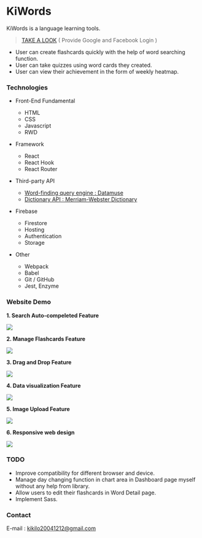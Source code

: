 # KiWords

KiWords is a language learning tools.
>[TAKE A LOOK](https://kiwords-c058b.web.app/) ( Provide Google and Facebook Login )
- User can create flashcards quickly with the help of word searching function.
- User can take quizzes using word cards they created.
- User can view their achievement in the form of weekly heatmap.

### Technologies

- Front-End Fundamental
  - HTML
  - CSS
  - Javascript
  - RWD

- Framework
  - React
  - React Hook
  - React Router

- Third-party API
  - [Word-finding query engine : Datamuse](https://www.datamuse.com/api/)
  - [Dictionary API : Merriam-Webster Dictionary](https://dictionaryapi.com/)

- Firebase
  - Firestore
  - Hosting
  - Authentication
  - Storage

- Other
  - Webpack
  - Babel
  - Git / GitHub
  - Jest, Enzyme
  
### Website Demo
  
**1.  Search Auto-compeleted Feature**

 <img src="https://i.imgur.com/QU2cYP9.gif"/>
 
**2.  Manage Flashcards Feature**

 <img src="https://i.imgur.com/v5Uaqcr.gif"/>
 
**3.  Drag and Drop Feature**

 <img src="https://i.imgur.com/W0wN2Bb.gif"/>
 
**4.  Data visualization Feature**

 <img src="https://i.imgur.com/zH2IW4Q.gif"/>
 
**5.  Image Upload Feature**

 <img src="https://i.imgur.com/uZdEiFK.gif"/>
 
**6.  Responsive web design**

 <img src="https://i.imgur.com/gLZrZeK.gif"/>
 
### TODO
- Improve compatibility for different browser and device.
- Manage day changing function in chart area in Dashboard page myself without any help from library.
- Allow users to edit their flashcards in Word Detail page.
- Implement Sass.

### Contact
E-mail : kikilo20041212@gmail.com 
